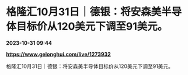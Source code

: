 # 格隆汇10月31日｜德银：将安森美半导体目标价从120美元下调至91美元。

**2023-10-31 09:44**

**https://www.gelonghui.com/live/1273932**

格隆汇10月31日｜德银：将安森美半导体目标价从120美元下调至91美元。